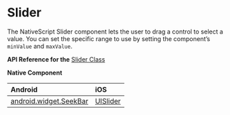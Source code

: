 # Slider

The NativeScript Slider component lets the user to drag a control to select a value. You can set the specific range to use by setting the component’s `minValue` and `maxValue`.

**API Reference for the** [Slider Class](http://docs.nativescript.org/api-reference/modules/_ui_slider_.html)

**Native Component**

| Android                | iOS      |
|:-----------------------|:---------|
| [android.widget.SeekBar](http://developer.android.com/reference/android/widget/SeekBar.html) | [UISlider](https://developer.apple.com/library/ios/documentation/UIKit/Reference/UISlider_Class/) |
